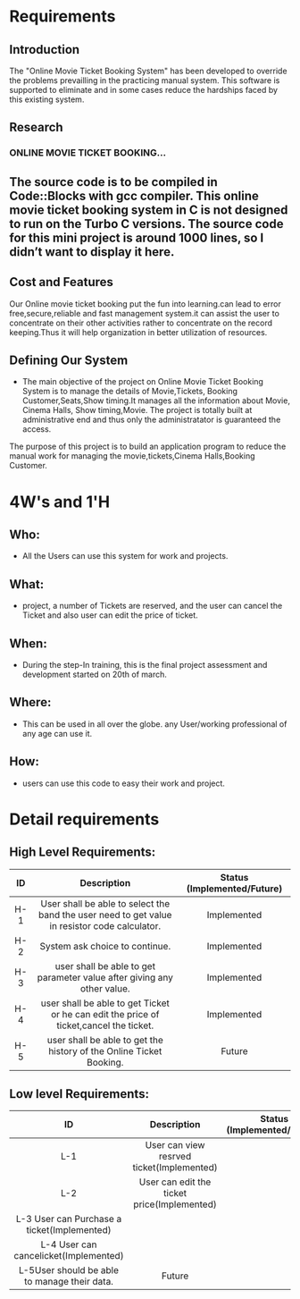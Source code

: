 


# Requirements
## Introduction
The "Online Movie Ticket Booking System" has been developed to override the problems prevailling in the practicing manual system. This software is supported to eliminate and in some cases reduce the hardships faced by this existing system.

## Research
### ONLINE MOVIE TICKET BOOKING...
The source code is to be compiled in Code::Blocks with gcc compiler. This online movie ticket booking system in C is not designed to run on the Turbo C versions. The source code for this mini project is around 1000 lines, so I didn’t want to display it here.
-------------------------------------------------------------------------------------------------

## Cost and Features
Our Online movie ticket booking  put the fun into learning.can lead to error free,secure,reliable and fast management system.it can assist the user to concentrate on their other activities rather to concentrate on the record keeping.Thus it will help organization in better utilization of resources.


## Defining Our System
* The main objective of the project on Online Movie Ticket Booking System is to manage the details of Movie,Tickets, Booking Customer,Seats,Show timing.It manages all the information about Movie, Cinema Halls, Show timing,Movie. The project is totally built at administrative end and thus only the administratator is guaranteed the access.

The purpose of this project is to build an application program to reduce the manual work for managing the movie,tickets,Cinema Halls,Booking Customer.

# 4W&#39;s and 1&#39;H

## Who:

* All the Users can use this system for work and projects.

## What:

* project, a number of Tickets are reserved, and the user can cancel the Ticket and also user can edit the price of ticket.

## When:

* During the step-In training, this is the final project assessment and development started on 20th of march.

## Where:

* This can be used in all over the globe. any User/working professional of any age can use it.

## How:

* users can use this code to easy their work and project.

# Detail requirements
## High Level Requirements:

| ID | Description | Status (Implemented/Future)
|:---:|:---:|:---:|
|H-1| User shall be able to select the band the user need to get value in resistor code calculator. |Implemented|
|H-2| System ask choice to continue. |Implemented|
|H-3| user shall be able to get parameter value after giving any other  value. |Implemented|
|H-4| user shall be able to get Ticket or he can edit the price of ticket,cancel the ticket. |Implemented|
|H-5| user shall be able to get the history of the Online Ticket Booking. |Future|



##  Low level Requirements:

| ID | Description | Status (Implemented/Future)
|:---:|:---:|:---:|
|L-1| User can view resrved ticket(Implemented)
|L-2| User can edit the ticket price(Implemented)
|L-3 User can Purchase a ticket(Implemented)
|L-4 User can cancelicket(Implemented)
|L-5User should be able to manage their data. |Future|
